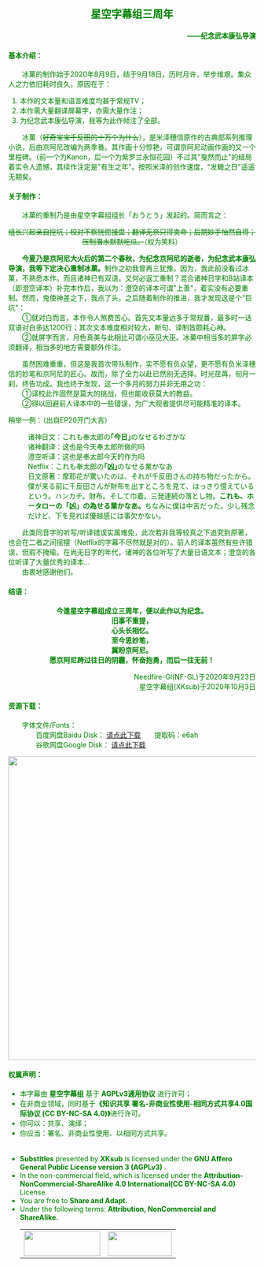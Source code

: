 <h2 align="center"><font color="green">星空字幕组三周年</h1>
<h4 align="right"><font color="green">——纪念武本康弘导演</h1>

<h4>基本介绍： </h4>
<p>　　冰菓的制作始于2020年8月9日，结于9月18日，历时月许，举步维艰。集众人之力依旧耗时良久，原因在于：</p>
<ol>
	<li>本作的文本量和语言难度均甚于常规TV；<br>
	</li>
	<li>本作需大量翻译屏幕字，亦需大量作注；</li>
	<li>为纪念武本康弘导演，我等为此作倾注了全部。</li>
</ol>
<p>
	 　　冰菓（<del>好奇宝宝千反田的十万个为什么</del>），是米泽穗信原作的古典部系列推理小说，后由京阿尼改编为两季番。其作画十分惊艳，可谓京阿尼动画作画的又一个里程碑。（前一个为Kanon，后一个为紫罗兰永恒花园）不过其"戛然而止"的结局着实令人遗憾，其续作注定是"有生之年"。按照米泽的创作速度，"发糖之日"遥遥无期矣。
</p>

<h4>关于制作：</h4>
<p>	 　　冰菓的重制乃是由星空字幕组组长「おうとう」发起的。简而言之：</p>
<p style="text-align: center;"><del>组长兴起亲自挖坑；校对不察恍惚接盘；翻译无奈只得卖命；后期妙手怡然自得；压制潜水默默吃瓜。</del>（权为笑料）</p>
<p>
	<strong>　　今夏乃是京阿尼大火后的第二个春秋，为纪念京阿尼的逝者，为纪念武本康弘导演，我等下定决心重制冰菓。</strong>制作之初我曾再三犹豫。因为，我此前没看过冰菓，不熟悉本作。而且诸神已有双语，又何必返工重制？混合诸神日字和B站译本（即澄空译本）补完本作后，我以为：澄空的译本可谓"上善"，着实没有必要重制。然而，鬼使神差之下，我点了头。之后随着制作的推进，我才发现这是个"巨坑"：<br>
	　　①就对白而言，本作令人煞费苦心。首先文本量远多于常规番，最多时一话双语对白多达1200行；其次文本难度相对较大，断句、译制皆颇耗心神。<br>
	　　②就屏字而言，月色真美与此相比可谓小巫见大巫。冰菓中相当多的屏字必须翻译，相当多的地方需要额外作注。
</p>
<p>　　虽然困难重重，但这是我首次带队制作，实不愿有负众望，更不愿有负米泽穗信的妙笔和京阿尼的匠心。故而，除了全力以赴已然别无选择。时光荏苒，旬月一刹，终告功成。我也终于发现，这一个多月的努力并非无用之功：<br>
	　　①译校此作固然是莫大的挑战，但也能收获莫大的教益。<br>
	　　②得以回避前人译本中的一些错误，为广大观者提供尽可能精准的译本。
</p>
<p>稍举一例：（出自EP20开门大吉）</p>
<p style="margin-left: 40px;">
诸神日文：これも奉太郎の<b>｢今日｣</b>のなせるわざかな<span></span><span></span><br>
诸神翻译：这也是今天奉太郎所做的吗<br>
澄空听译：这也是奉太郎今天的作为吗<br>
Netflix：これも奉太郎の<b>｢凶｣</b>のなせる業かなあ<br>
日文原著：摩耶花が驚いたのは、それが千反田さんの持ち物だったから。僕が来る前に千反田さんが財布を出すところを見て、はっきり憶えているという。ハンカチ。財布。そして巾着。三発連続の落とし物。<b>これも、ホータローの「凶」の為せる業かなあ。</b>ちなみに僕は中吉だった。少し残念だけど、下を見れば優越感には事欠かない。
</p>
<p>　　此类同音字的听写/听译错误实属难免，此次若非我等较真之下追究到原著，也会在二者之间摇摆（Netflix的字幕不尽然就是对的）。前人的译本虽然有些许错误，但瑕不掩瑜。在尚无日字的年代，诸神的各位听写了大量日语文本；澄空的各位听译了大量优秀的译本…<br>
　　由衷地感谢他们。
</p>

<h4>结语：</h4>
<p align = "center">
	<b>今逢星空字幕组成立三周年，便以此作以为纪念。<br>
	旧事不重提，<br>
	心头长相忆。<br>
	至今思妙笔，<br>
	冀盼京阿尼。<br>
	愿京阿尼跨过往日的阴霾，怀奋抱勇，而后一往无前！</b>
</p>
<p align = "right">
	Needfire-Gl(NF-GL)于2020年9月23日<br>
	星空字幕组(XKsub)于2020年10月3日
</p>
<h4>资源下载：</h4>
<p>
　　字体文件/Fonts：<br>
　　　　百度网盘Baidu Disk：
	<a href="https://pan.baidu.com/s/1p1RTbisuok8Pt0i9e0-PIw" target="_blank">请点此下载</a>　　提取码：e6ah<br>
　　　　谷歌网盘Google Disk：
	<a href="https://drive.google.com/file/d/1Eh4-2FU8hGfMxoC1aHnMqQ2Qmj9gTaP2/view?usp=sharing" target="_blank">请点此下载</a><span></span>
</p>
<p>
	<img src="https://bbs.acgrip.com/data/attachment/forum/202009/28/183720dfle68z29l3t6t1d.png" alt="" style="width: 960px; height: 616px; display: block; margin: auto;">
</p>

<h4>权属声明：</h4>
<ul>
	<li>本字幕由 <b>星空字幕组</b> 基于 <b>AGPLv3通用协议</b> 进行许可；</li>
	<li>在非商业领域，同时基于<b>《知识共享 署名-非商业性使用-相同方式共享4.0国际协议 (CC BY-NC-SA 4.0)》</b>进行许可。</li>
	<li>你可以：共享、演绎；</li>
	<li>你应当：署名、非商业性使用、以相同方式共享。</li>
	 <br>
	<br>
	<li><b>Substitles</b> presented by <b>XKsub</b> is licensed under the <b>GNU Affero General Public License version 3 (AGPLv3)</b> .</li>
	<li>In the non-commercial field, which is licensed under the <b>Attribution-NonCommercial-ShareAlike 4.0 International(CC BY-NC-SA 4.0)</b> License.</li>
	<li>You are free to <b>Share and Adapt.</b></li>
	<li>Under the following terms: <b>Attribution, NonCommercial and ShareAlike.</b></li>
	<table>
	<tbody>
	<tr>
		<td>
			 <img src="https://www.gnu.org/graphics/agplv3-155x51.png" alt="" style="width:155px;height:51px">
		</td>
		<td>
			 <img src="https://tse1-mm.cn.bing.net/th/id/OIP._xFfhj_BvJ6A7RgTpG8m9gHaDK?pid=Api&amp;rs=1" alt="" style="width:130px;height:50px">
		</td>
	</tr>
	</tbody>
	</table>
</ul>
